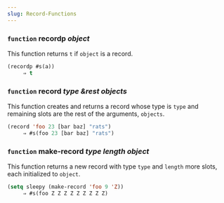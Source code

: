 ```yaml
---
slug: Record-Functions
---
```


### <span className="tag function">`function`</span> **recordp** *object*

This function returns `t` if `object` is a record.

```lisp
(recordp #s(a))
     ⇒ t
```

### <span className="tag function">`function`</span> **record** *type \&rest objects*

This function creates and returns a record whose type is `type` and remaining slots are the rest of the arguments, `objects`.

```lisp
(record 'foo 23 [bar baz] "rats")
     ⇒ #s(foo 23 [bar baz] "rats")
```

### <span className="tag function">`function`</span> **make-record** *type length object*

This function returns a new record with type `type` and `length` more slots, each initialized to `object`.

```lisp
(setq sleepy (make-record 'foo 9 'Z))
     ⇒ #s(foo Z Z Z Z Z Z Z Z Z)
```
